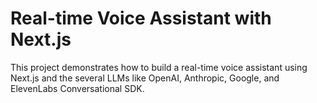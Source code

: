 # Real-time Voice Assistant with Next.js

This project demonstrates how to build a real-time voice assistant using Next.js and the several LLMs like OpenAI, Anthropic, Google, and ElevenLabs Conversational SDK.